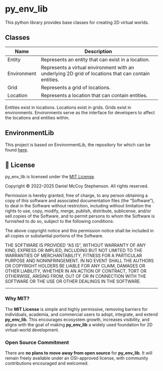 # py_env_lib
This python library provides base classes for creating 2D virtual worlds.

## Classes
Name | Description
----- | -----
Entity | Represents an entity that can exist in a location.
Environment | Represents a virtual environment with an underlying 2D grid of locations that can contain entities.
Grid | Represents a grid of locations.
Location | Represents a location that can contain entities.

Entities exist in locations. Locations exist in grids. Grids exist in environments. Environments serve as the interface for developers to affect the locations and entities within.

## EnvironmentLib
This project is based on EnvironmentLib, the repository for which can be found [here](https://github.com/Preponderous-Software/EnvironmentLib).

## 📄 License

py_env_lib is licensed under the [MIT License](LICENSE).

Copyright © 2022–2025 Daniel McCoy Stephenson. All rights reserved.

Permission is hereby granted, free of charge, to any person obtaining a copy of this software 
and associated documentation files (the “Software”), to deal in the Software without restriction, 
including without limitation the rights to use, copy, modify, merge, publish, distribute, sublicense, 
and/or sell copies of the Software, and to permit persons to whom the Software is furnished to do so, 
subject to the following conditions:

The above copyright notice and this permission notice shall be included in all copies 
or substantial portions of the Software.

THE SOFTWARE IS PROVIDED “AS IS”, WITHOUT WARRANTY OF ANY KIND, EXPRESS OR IMPLIED, INCLUDING BUT 
NOT LIMITED TO THE WARRANTIES OF MERCHANTABILITY, FITNESS FOR A PARTICULAR PURPOSE AND NONINFRINGEMENT. 
IN NO EVENT SHALL THE AUTHORS OR COPYRIGHT HOLDERS BE LIABLE FOR ANY CLAIM, DAMAGES OR OTHER LIABILITY, 
WHETHER IN AN ACTION OF CONTRACT, TORT OR OTHERWISE, ARISING FROM, OUT OF OR IN CONNECTION WITH THE 
SOFTWARE OR THE USE OR OTHER DEALINGS IN THE SOFTWARE.

---

### Why MIT?
The **MIT License** is simple and highly permissive, removing barriers for individuals, academia, and commercial users to adopt, integrate, and extend **py_env_lib**. This encourages ecosystem growth, increases visibility, and aligns with the goal of making **py_env_lib** a widely used foundation for 2D virtual-world development.

### Open Source Commitment
There are **no plans to move away from open source** for **py_env_lib**. It will remain freely available under an OSI-approved license, with community contributions encouraged and welcomed.
